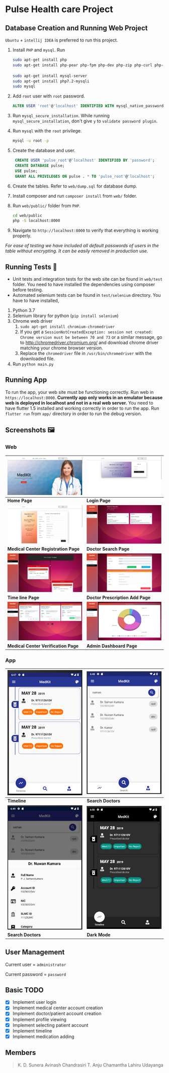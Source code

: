 # Pulse Health care Project

## Database Creation and Running Web Project

`Ubuntu` + `intellij IDEA` is preferred to run this project.

1. Install `PHP` and `mysql`. Run 

   ```bash
   sudo apt-get install php
   sudo apt-get install php-pear php-fpm php-dev php-zip php-curl php-xmlrpc php-gd php-mysql php-mbstring php-xml libapache2-mod-php
   
   sudo apt-get install mysql-server
   sudo apt-get install php7.2-mysqli
   sudo mysql
   ```

2. Add `root` user with `root` password.

   ```sql
   ALTER USER 'root'@'localhost' IDENTIFIED WITH mysql_native_password BY 'root';
   ```

3. Run `mysql_secure_installation`. While running `mysql_secure_installation`, don't give `y` to `validate password plugin`.

4. Run `mysql` with the `root` privilege.

   ```bash
   mysql -u root -p
   ```

6. Create the database and user.
   
   ```sql
    CREATE USER 'pulse_root'@'localhost' IDENTIFIED BY 'password';
    CREATE DATABASE pulse;
    USE pulse;
    GRANT ALL PRIVILEGES ON pulse . * TO 'pulse_root'@'localhost';
   ```
   
5. Create the tables. Refer to `web/dump.sql` for database dump.

6. Install composer and run `composer install` from `web/` folder.

8. Run `web/public/` folder from `PHP`.

    ```bash
    cd web/public
    php -S localhost:8000
    ```

9. Navigate to `http://localhost:8000` to verify that everything is working properly.

*For ease of testing we have included all default passwords of users in the table without encrypting. It can be easily removed in production use.*

## Running Tests 🤖

* Unit tests and integration tests for the web site can be found in `web/test` folder. You need to have installed the dependencies using composer before testing.
* Automated selenium tests can be found in `test/selenium` directory. You have to have installed,

1. Python 3.7
2. Selenium library for python (`pip install selenium`)
3. Chrome web driver
   1. `sudo apt-get install chromium-chromedriver`
   2. If you get a `SessionNotCreatedException: session not created: Chrome version must be between 70 and 73` or a similar message, go to http://chromedriver.chromium.org/ and download chrome driver matching your chrome browser version.
   3. Replace the `chromedriver` file in `/usr/bin/chromedriver` with the downloaded file.
4. Run `python main.py`

## Running App

To run the app, your web site must be functioning correctly. Run web in `https://localhost:8000`. **Currently app only works in an emulator because web is deployed in localhost and not in a real web server.** You need to have flutter 1.5 installed and working correctly in order to run the app. Run `flutter run` from `app/` directory in order to run the debug version.

## Screenshots 🖼️

### Web

| ![Home Page](web/screenshots/home_page.png)         | ![Login Page](web/screenshots/sign_in.png)                   |
| --------------------------------------------------- | ------------------------------------------------------------ |
| **Home Page**                                       | **Login Page**                                               |
| ![Medical Center Page](web/screenshots/sign_up.png) | ![Doctor Search](web/screenshots/doctor_search.png)          |
| **Medical Center Registration Page**                | **Doctor Search Page**                                       |
| ![Timeline](web/screenshots/timeline.png)           | ![Doctor Prescription](web/screenshots/doctor_prescription.png) |
| **Time line Page**                                  | **Doctor Prescription Add Page**                             |
| ![Admin Verify](web/screenshots/admin_verify.png)   | ![Admin Chart](web/screenshots/admin_chart.png)              |
| **Medical Center Verification Page**                | **Admin Dashboard Page**                                     |

### App

| ![Timeline](app/screenshots/timeline.png) | ![Search](app/screenshots/search.png)   |
| ----------------------------------------- | --------------------------------------- |
| **Timeline**                              | **Search Doctors**                      |
| ![Search](app/screenshots/search_2.png)   | ![Dark Theme](app/screenshots/dark.png) |
| **Search Doctors**                        | **Dark Mode**                           |

## User Management

Current user = `administrator`

Current password = `password`

## Basic TODO

- [x] Implement user login
- [x] Implement medical center account creation
- [x] Implement doctor/patient account creation
- [x] Implement profile viewing
- [x] Implement selecting patient account
- [x] Implement timeline
- [x] Implement medication adding

## Members

>  K. D. Sunera Avinash Chandrasiri
>  T. Anju Chamantha
>  Lahiru Udayanga